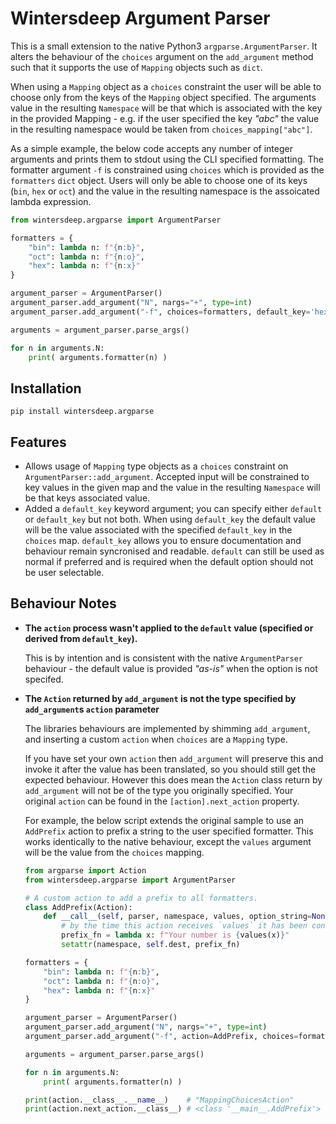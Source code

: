 # Wintersdeep Argument Parser

This is a small extension to the native Python3 `argparse.ArgumentParser`. It alters the behaviour of the `choices` argument on the `add_argument` method such that it supports the use of `Mapping` objects such as `dict`. 

When using a `Mapping` object as a `choices` constraint the user will be able to choose only from the keys of the `Mapping` object specified. The arguments value in the resulting `Namespace` will be that which is associated with the key in the provided Mapping - e.g. if the user specified the key _"abc"_ the value in the resulting namespace would be taken from `choices_mapping["abc"]`.

As a simple example, the below code accepts any number of integer arguments and prints them to stdout using the CLI specified formatting. The formatter argument `-f` is constrained using `choices` which is provided as the `formatters` `dict` object. Users will only be able to choose one of its keys (`bin`, `hex` or `oct`) and the value in the resulting namespace is the assoicated lambda expression.

```python
from wintersdeep.argparse import ArgumentParser

formatters = {
    "bin": lambda n: f"{n:b}",
    "oct": lambda n: f"{n:o}",
    "hex": lambda n: f"{n:x}"
}

argument_parser = ArgumentParser()
argument_parser.add_argument("N", nargs="+", type=int)
argument_parser.add_argument("-f", choices=formatters, default_key='hex')

arguments = argument_parser.parse_args()

for n in arguments.N:
    print( arguments.formatter(n) )
```

## Installation

```shell
pip install wintersdeep.argparse
```

## Features

- Allows usage of `Mapping` type objects as a `choices` constraint on `ArgumentParser::add_argument`. Accepted input will be constrained to key values in the given map and the value in the resulting `Namespace` will be that keys associated value.
- Added a `default_key` keyword argument; you can specify either `default` or `default_key` but not both. When using `default_key` the default value will be the value associated with the specified `default_key` in the `choices` map. `default_key` allows you to ensure documentation and behaviour remain syncronised and readable. `default` can still be used as normal if preferred and is required when the default option should not be user selectable.

## Behaviour Notes

- **The `action` process wasn't applied to the `default` value (specified or derived from `default_key`).**

    This is by intention and is consistent with the native `ArgumentParser` behaviour - the default value is provided _"as-is"_ when the option is not specifed.

- **The `Action` returned by `add_argument` is not the type specified by `add_argument`s `action` parameter**

    The libraries behaviours are implemented by shimming `add_argument`, and inserting a custom `action` when `choices` are a `Mapping` type.

    If you have set your own `action` then `add_argument` will preserve this and invoke it after the value has been translated, so you should still get the expected behaviour. However this does mean the `Action` class return by `add_argument` will not be of the type you originally specified. Your original `action` can be found in the `[action].next_action` property.

    For example, the below script extends the original sample to use an `AddPrefix` action to prefix a string to the user specified formatter. This works identically to the native behaviour, except the `values` argument will be the value from the `choices` mapping.

    ```python
    from argparse import Action
    from wintersdeep.argparse import ArgumentParser

    # A custom action to add a prefix to all formatters.
    class AddPrefix(Action):
        def __call__(self, parser, namespace, values, option_string=None):
            # by the time this action receives `values` it has been converted into its Mapping associated value (in context a lambda function from `formatters`.
            prefix_fn = lambda x: f"Your number is {values(x)}"
            setattr(namespace, self.dest, prefix_fn)

    formatters = {
        "bin": lambda n: f"{n:b}",
        "oct": lambda n: f"{n:o}",
        "hex": lambda n: f"{n:x}"
    }

    argument_parser = ArgumentParser()
    argument_parser.add_argument("N", nargs="+", type=int)
    argument_parser.add_argument("-f", action=AddPrefix, choices=formatters, required=True)

    arguments = argument_parser.parse_args()

    for n in arguments.N:
        print( arguments.formatter(n) )
    
    print(action.__class__.__name__)    # "MappingChoicesAction"
    print(action.next_action.__class__) # <class '__main__.AddPrefix'>
    ```
